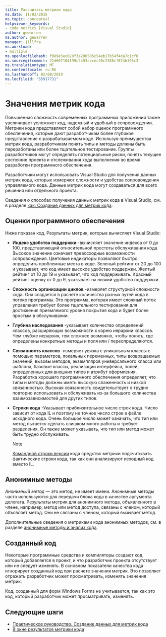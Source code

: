 ```yaml
---
title: Рассчитать метрики кода
ms.date: 11/02/2018
ms.topic: conceptual
helpviewer_keywords:
- code metrics [Visual Studio]
author: gewarren
ms.author: gewarren
manager: jillfra
ms.workload:
- multiple
ms.openlocfilehash: f989e5ec028f3a296585c54eb17b54f4da7c1cf0
ms.sourcegitcommit: 21d667104199c2493accec20c2388cf674b195c3
ms.translationtype: MT
ms.contentlocale: ru-RU
ms.lasthandoff: 02/08/2019
ms.locfileid: "55917731"
---
```

# <a name="code-metrics-values"></a>Значения метрик кода

Повышенная сложность современных программных приложений также увеличивает усложняет код, надежный и удобный в сопровождении. Метрики кода представляют собой набор оценок программного обеспечения, которые дают разработчикам более глубокое представление о разрабатываемом коде. Используя преимущества метрик кода, разработчикам понять типы и методы должны быть переработаны или более тщательное тестирование. Группы разработчиков могут определять потенциальные риски, понять текущее состояние проекта и отслеживания хода выполнения во время разработки программного обеспечения.

Разработчики могут использовать Visual Studio для получения данных метрик кода, которые измеряют сложности и удобства сопровождения управляемого кода. Данные метрик кода могут создаваться для всего решения или отдельного проекта.

Сведения о способах получения данных метрик кода в Visual Studio, см. в разделе [как: Создание данных для метрик кода](../code-quality/how-to-generate-code-metrics-data.md).

## <a name="software-measurements"></a>Оценки программного обеспечения

Ниже показан код, Результаты метрик, которые вычисляет Visual Studio:

- **Индекс удобства поддержки** -вычисляет значение индекса от 0 до 100, представляющий относительной простоты обслуживания кода. Высокое значение означает превосходные возможности сопровождения. Цветовые индикаторы позволяют быстро определить проблемные места в коде. Зеленый рейтинг от 20 до 100 и указывает, что код имеет высокое удобство поддержки. Желтый рейтинг от 10 до 19 и указывает, что код поддерживать. Красный рейтинг оценку от 0 до 9, указывает на низкий удобство поддержки.

- **Сложность организации циклов** -измеряет структурной сложности кода. Она создается в расчете количества разных путей кода в потоке программы. Это программа, которая имеет сложный поток управления требует более тщательного тестирования для достижения приемлемого уровня покрытия кода и будет более простым в обслуживании.

- **Глубина наследования** -указывает количество определений классов, расширяющих возможности к корню иерархии классов. Чем глубже иерархия, тем сложнее возможно, чтобы понять, где определены конкретные методы и поля или / переопределяются.

- **Связанность классов** -измеряет увязка с уникальным классы с помощью параметров, локальных переменных, типы возвращаемых значений, вызовы методов, экземпляров универсального класса или шаблона, базовые классы, реализации интерфейса, полей, определенных для внешних типов и атрибут оформления. Разработка хорошего программного обеспечения определяет, что типы и методы должны иметь высокую слаженность и низкой связанностью. Высокая связанность свидетельствует о трудно повторно использовать и обслуживать из-за большого количества взаимозависимостей для других типов.

- **Строки кода** -Указывает приблизительное число строк кода. Число зависит от кода IL и поэтому не точное число строк в файле исходного кода. Очень большое число может означать, что тип или метод пытается сделать слишком много работы и требует разделения. Он также может указывать, что тип или метод может быть трудно обслуживать.

   > [!NOTE]
   > [Командной строки версии](../code-quality/how-to-generate-code-metrics-data.md#command-line-code-metrics) кода средство метрики подсчитывать фактические строки кода, так как они анализируют исходный код вместо IL.

## <a name="anonymous-methods"></a>Анонимные методы

*Анонимный метод* — это метод, не имеет имени. Анонимные методы часто используются для передачи блока кода в качестве аргумента делегата. Результаты метрик для анонимного метода, объявленного в члене, например, метод или метод доступа, связаны с членом, который объявляет метод. Они не связаны с членом, который вызывает метод.

Дополнительные сведения о метриками кода анонимных методов, см. в разделе [анонимные методы и анализ кода](../code-quality/anonymous-methods-and-code-analysis.md).

## <a name="generated-code"></a>Созданный код

Некоторые программные средства и компиляторы создают код, который добавляется в проект, и что разработчик проекта отсутствует или не следует изменять. В основном показатели качества кода игнорирует созданный код при расчете значения метрик. Это позволяет отражать разработчик может просматривать, изменять значения метрик.

Код, созданный для форм Windows Forms не учитывается, так как это код, который разработчик может просматривать, изменять.

## <a name="next-steps"></a>Следующие шаги

- [Практическое руководство. Создание данных для метрик кода](../code-quality/how-to-generate-code-metrics-data.md)
- [В окне результатов метрики кода](../code-quality/working-with-code-metrics-data.md)